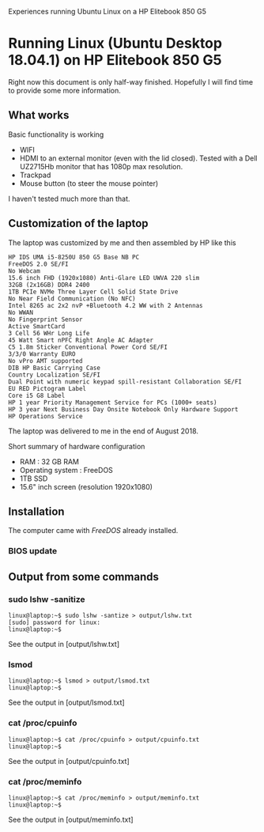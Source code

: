 Experiences running Ubuntu Linux on a HP Elitebook 850 G5

# Running Linux (Ubuntu Desktop 18.04.1) on HP Elitebook 850 G5

Right now this document is only half-way finished. Hopefully I will find time to provide some more information.

## What works

Basic functionality is working

* WIFI
* HDMI to an external monitor (even with the lid closed). Tested with a Dell UZ2715Hb monitor that has 1080p max resolution.
* Trackpad
* Mouse button (to steer the mouse pointer)

I haven't tested much more than that.

## Customization of the laptop

The laptop was customized by me and then assembled by HP like this

    HP IDS UMA i5-8250U 850 G5 Base NB PC 
    FreeDOS 2.0 SE/FI 
    No Webcam 
    15.6 inch FHD (1920x1080) Anti-Glare LED UWVA 220 slim 
    32GB (2x16GB) DDR4 2400 
    1TB PCIe NVMe Three Layer Cell Solid State Drive 
    No Near Field Communication (No NFC) 
    Intel 8265 ac 2x2 nvP +Bluetooth 4.2 WW with 2 Antennas 
    No WWAN 
    No Fingerprint Sensor 
    Active SmartCard 
    3 Cell 56 WHr Long Life 
    45 Watt Smart nPFC Right Angle AC Adapter 
    C5 1.8m Sticker Conventional Power Cord SE/FI 
    3/3/0 Warranty EURO 
    No vPro AMT supported 
    DIB HP Basic Carrying Case 
    Country Localization SE/FI 
    Dual Point with numeric keypad spill-resistant Collaboration SE/FI 
    EU RED Pictogram Label 
    Core i5 G8 Label 
    HP 1 year Priority Management Service for PCs (1000+ seats) 
    HP 3 year Next Business Day Onsite Notebook Only Hardware Support 
    HP Operations Service

The laptop was delivered to me in the end of August 2018.

Short summary of hardware configuration

* RAM : 32 GB RAM
* Operating system : FreeDOS
* 1TB SSD
* 15.6" inch screen (resolution 1920x1080)

## Installation

The computer came with _FreeDOS_ already installed. 

### BIOS update

## Output from some commands

### sudo lshw -sanitize

    linux@laptop:~$ sudo lshw -santize > output/lshw.txt
    [sudo] password for linux:
    linux@laptop:~$

See the output in [output/lshw.txt]

### lsmod

    linux@laptop:~$ lsmod > output/lsmod.txt
    linux@laptop:~$

See the output in [output/lsmod.txt]

### cat /proc/cpuinfo

    linux@laptop:~$ cat /proc/cpuinfo > output/cpuinfo.txt
    linux@laptop:~$

See the output in [output/cpuinfo.txt]

### cat /proc/meminfo

    linux@laptop:~$ cat /proc/meminfo > output/meminfo.txt
    linux@laptop:~$

See the output in [output/meminfo.txt]
